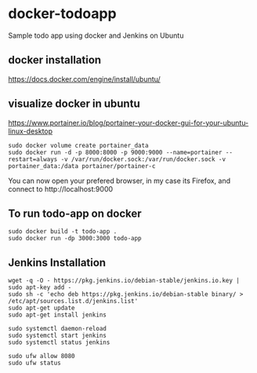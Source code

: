# docker-todoapp
Sample todo app using docker and Jenkins on Ubuntu

## docker installation
https://docs.docker.com/engine/install/ubuntu/

## visualize docker in ubuntu
https://www.portainer.io/blog/portainer-your-docker-gui-for-your-ubuntu-linux-desktop

```shell
sudo docker volume create portainer_data
sudo docker run -d -p 8000:8000 -p 9000:9000 --name=portainer --restart=always -v /var/run/docker.sock:/var/run/docker.sock -v portainer_data:/data portainer/portainer-c
```

You can now open your prefered browser, in my case its Firefox, and connect to 
http://localhost:9000


## To run todo-app on docker
```shell
sudo docker build -t todo-app .
sudo docker run -dp 3000:3000 todo-app
```

## Jenkins Installation

```shell
wget -q -O - https://pkg.jenkins.io/debian-stable/jenkins.io.key | sudo apt-key add -
sudo sh -c 'echo deb https://pkg.jenkins.io/debian-stable binary/ > /etc/apt/sources.list.d/jenkins.list'
sudo apt-get update
sudo apt-get install jenkins

sudo systemctl daemon-reload
sudo systemctl start jenkins
sudo systemctl status jenkins

sudo ufw allow 8080
sudo ufw status
```

